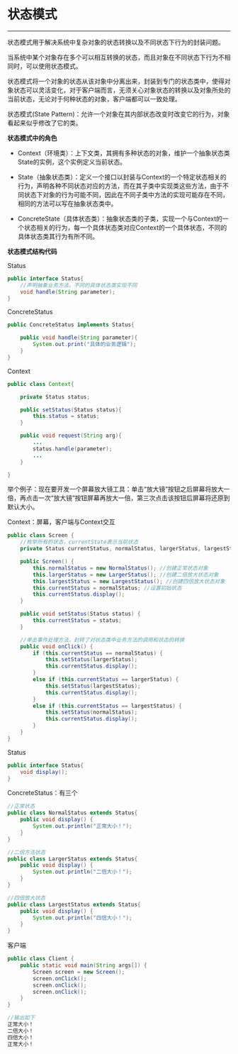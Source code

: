 # 状态模式

---

状态模式用于解决系统中复杂对象的状态转换以及不同状态下行为的封装问题。

当系统中某个对象存在多个可以相互转换的状态，而且对象在不同状态下行为不相同时，可以使用状态模式。

状态模式将一个对象的状态从该对象中分离出来，封装到专门的状态类中，使得对象状态可以灵活变化，对于客户端而言，无须关心对象状态的转换以及对象所处的当前状态，无论对于何种状态的对象，客户端都可以一致处理。

状态模式\(State Pattern\)：允许一个对象在其内部状态改变时改变它的行为，对象看起来似乎修改了它的类。

**状态模式中的角色**

* Context（环境类）：上下文类，其拥有多种状态的对象，维护一个抽象状态类State的实例，这个实例定义当前状态。

* State（抽象状态类）：定义一个接口以封装与Context的一个特定状态相关的行为，声明各种不同状态对应的方法，而在其子类中实现类这些方法，由于不同状态下对象的行为可能不同，因此在不同子类中方法的实现可能存在不同，相同的方法可以写在抽象状态类中。

* ConcreteState（具体状态类）：抽象状态类的子类，实现一个与Context的一个状态相关的行为，每一个具体状态类对应Context的一个具体状态，不同的具体状态类其行为有所不同。

**状态模式结构代码**

Status

```java
public interface Status{
    //声明抽象业务方法，不同的具体状态类实现不同    
    void handle(String parameter);
}
```

ConcreteStatus

```java
public ConcreteStatus implements Status{

    public void handle(String parameter){
        System.out.print("具体的业务逻辑");
    }
}
```

Context

```java
public class Context{

    private Status status;

    public setStatus(Status status){
        this.status = status;
    }

    public void request(String arg){
        ...
        status.handle(parameter);
        ...
    }

}
```

举个例子：现在要开发一个屏幕放大镜工具：单击“放大镜”按钮之后屏幕将放大一倍，再点击一次“放大镜”按钮屏幕再放大一倍，第三次点击该按钮后屏幕将还原到默认大小。

Context：屏幕，客户端与Context交互

```java
public class Screen {  
    //枚举所有的状态，currentState表示当前状态  
    private Status currentStatus, normalStatus, largerStatus, largestStatus;  

    public Screen() {  
        this.normalStatus = new NormalStatus(); //创建正常状态对象  
        this.largerStatus = new LargerStatus(); //创建二倍放大状态对象  
        this.largestStatus = new LargestStatus(); //创建四倍放大状态对象  
        this.currentStatus = normalStatus; //设置初始状态  
        this.currentStatus.display();  
    }  

    public void setStatus(Status status) {  
        this.currentStatus = status;  
    }  

    //单击事件处理方法，封转了对状态类中业务方法的调用和状态的转换  
    public void onClick() {  
        if (this.currentStatus == normalStatus) {  
            this.setStatus(largerStatus);  
            this.currentStatus.display();  
        }  
        else if (this.currentStatus == largerStatus) {  
            this.setStatus(largestStatus);  
            this.currentStatus.display();  
        }  
        else if (this.currentStatus == largestStatus) {  
            this.setStatus(normalStatus);  
            this.currentStatus.display();  
        }  
    }  
}
```

Status

```java
public interface Status{  
    void display();  
}
```

ConcreteStatus：有三个

```java
//正常状态
public class NormalStatus extends Status{  
    public void display() {  
        System.out.println("正常大小！");  
    }  
}  

//二倍方法状态
public class LargerStatus extends Status{  
    public void display() {  
        System.out.println("二倍大小！");  
    }  
}  

//四倍放大状态
public class LargestStatus extends Status{  
    public void display() {  
        System.out.println("四倍大小！");  
    }  
}
```

客户端

```java
public class Client {  
    public static void main(String args[]) {  
        Screen screen = new Screen();  
        screen.onClick();  
        screen.onClick();  
        screen.onClick();  
    }  
}

//输出如下
正常大小！
二倍大小！
四倍大小！
正常大小！
```



